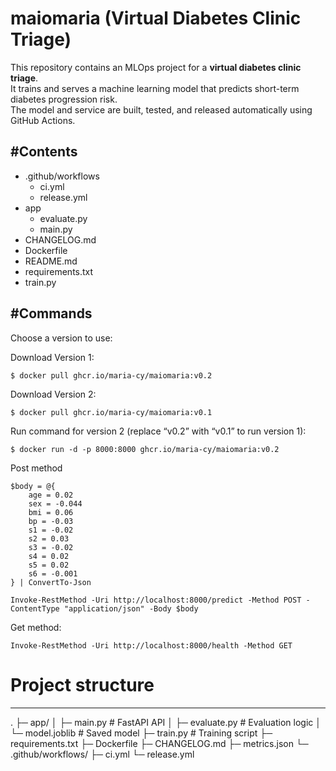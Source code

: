 # maiomaria (Virtual Diabetes Clinic Triage)

This repository contains an MLOps project for a **virtual diabetes clinic triage**.  
It trains and serves a machine learning model that predicts short-term diabetes progression risk.  
The model and service are built, tested, and released automatically using GitHub Actions.

#Contents
---
- .github/workflows
    - ci.yml
    - release.yml 
- app
    - evaluate.py 
    - main.py 
- CHANGELOG.md
- Dockerfile
- README.md
- requirements.txt
- train.py

#Commands
---
Choose a version to use:

Download Version 1:
```
$ docker pull ghcr.io/maria-cy/maiomaria:v0.2
```
Download Version 2:
```
$ docker pull ghcr.io/maria-cy/maiomaria:v0.1
```

Run command for version 2 (replace “v0.2” with “v0.1” to run version 1):
```
$ docker run -d -p 8000:8000 ghcr.io/maria-cy/maiomaria:v0.2
```

Post method
```
$body = @{
    age = 0.02
    sex = -0.044
    bmi = 0.06
    bp = -0.03
    s1 = -0.02
    s2 = 0.03
    s3 = -0.02
    s4 = 0.02
    s5 = 0.02
    s6 = -0.001
} | ConvertTo-Json

Invoke-RestMethod -Uri http://localhost:8000/predict -Method POST -ContentType "application/json" -Body $body
```

Get method:
```
Invoke-RestMethod -Uri http://localhost:8000/health -Method GET
```



# Project structure
---
.
├─ app/
│  ├─ main.py           # FastAPI API
│  ├─ evaluate.py       # Evaluation logic
│  └─ model.joblib      # Saved model
├─ train.py             # Training script
├─ requirements.txt
├─ Dockerfile
├─ CHANGELOG.md
├─ metrics.json
└─ .github/workflows/
   ├─ ci.yml
   └─ release.yml

